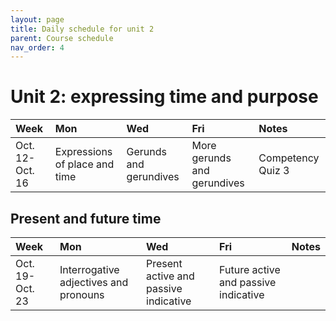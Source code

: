 ```yaml
---
layout: page
title: Daily schedule for unit 2
parent: Course schedule
nav_order: 4
---
```



# Unit 2: expressing time and purpose

| Week | Mon     |  Wed     |  Fri     | Notes |
| :------------- | :------------- |:------------- | :-------------| :-------------|
|Oct. 12-Oct. 16 | Expressions of place and time | Gerunds and gerundives| More gerunds and gerundives |     Competency Quiz 3 |


## Present and future time

| Week | Mon     |  Wed     |  Fri     | Notes |
| :------------- | :------------- |:------------- | :-------------| :-------------|
|Oct. 19-Oct. 23 | Interrogative adjectives and pronouns | Present active and passive indicative| Future active and passive indicative |      |

